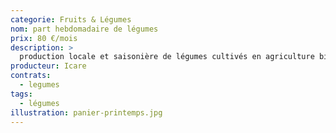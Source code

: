```yaml
---
categorie: Fruits & Légumes
nom: part hebdomadaire de légumes
prix: 80 €/mois
description: >
  production locale et saisonière de légumes cultivés en agriculture biologique
producteur: Icare
contrats: 
  - legumes
tags: 
  - légumes
illustration: panier-printemps.jpg
---
```


